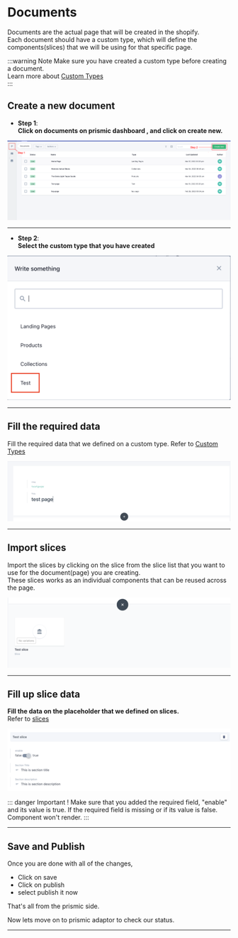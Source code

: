 # Documents
Documents are the actual page that will be created in the shopify.  
Each document should have a custom type, which will define the components(slices) that we will be using for that specific page.  


:::warning Note 
Make sure you have created a custom type before creating a document.  
Learn more about  <a href="./custom-types" class="green-link">Custom Types</a>  
:::

## Create a new document

<div class="block-space"></div>

* **Step 1**:  
**Click on documents on prismic dashboard , and click on create new.**

<img src='../public/create-documents.png' />

<div class="block-space"></div>

----

* **Step 2**:  
**Select the custom type that you have created**

<img src='../public/custom-type-select.png' />

<div class="block-space"></div>

----

## Fill the required data  
Fill the required data that we defined on a custom type.
Refer to <a href="./custom-types" class="green-link">Custom Types</a> 

<img src='../public/required-field-document.png' />

<div class="block-space"></div>

----

## Import slices

Import the slices by clicking on the slice from the slice list that you want to use for the document(page) you are creating.  
These slices works as an individual components that can be reused across the page.

<img src='../public/slice-pool-document.png' />

<div class="block-space"></div>

----

## Fill up slice data  
**Fill the data on the placeholder that we defined on slices.**  
Refer to  <a href="./slices" class="green-link">slices</a> 

<img src='../public/slice-data.png' />

::: danger Important !
Make sure that you added the required field, "enable" and its value is true. 
If the required field is missing or if its value is false.
Component won't render.
:::

<div class="block-space"></div>

----

## Save and Publish

Once you are done with all of the changes,
- Click on save
- Click on publish
- select publish it now

That's all from the prismic side.

Now lets move on to prismic adaptor to check our status.

<div class="block-space"></div>

----


